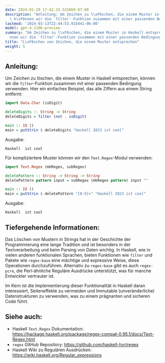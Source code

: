 ```yaml
---
date: 2024-01-20 17:42:33.531069-07:00
description: "Anleitung: Um Zeichen zu l\xF6schen, die einem Muster in Haskell entsprechen,\
  \ k\xF6nnen wir die `filter`-Funktion zusammen mit einer passenden Bedingung\u2026"
lastmod: '2024-03-13T22:44:53.915441-06:00'
model: gpt-4-1106-preview
summary: "Um Zeichen zu l\xF6schen, die einem Muster in Haskell entsprechen, k\xF6\
  nnen wir die `filter`-Funktion zusammen mit einer passenden Bedingung verwenden."
title: "L\xF6schen von Zeichen, die einem Muster entsprechen"
weight: 5
---
```


## Anleitung:
Um Zeichen zu löschen, die einem Muster in Haskell entsprechen, können wir die `filter`-Funktion zusammen mit einer passenden Bedingung verwenden. Hier ein einfaches Beispiel, das alle Ziffern aus einem String entfernt:

```Haskell
import Data.Char (isDigit)

deleteDigits :: String -> String
deleteDigits = filter (not . isDigit)

main :: IO ()
main = putStrLn $ deleteDigits "Haskell 2023 ist cool"
```

Ausgabe:

```
Haskell  ist cool
```

Für kompliziertere Muster können wir den `Text.Regex`-Modul verwenden:

```Haskell
import Text.Regex (mkRegex, subRegex)

deletePattern :: String -> String -> String
deletePattern pattern input = subRegex (mkRegex pattern) input ""

main :: IO ()
main = putStrLn $ deletePattern "[0-9]+" "Haskell 2023 ist cool"
```

Ausgabe:

```
Haskell  ist cool
```

## Tiefergehende Informationen:
Das Löschen von Mustern in Strings hat in der Geschichte der Programmierung eine lange Tradition und ist besonders in der Textverarbeitung und beim Parsing von Daten wichtig. In Haskell, wie in vielen anderen funktionalen Sprachen, bieten Funktionen wie `filter` und Pakete wie `regex-base` eine mächtige und expressive Weise, diese Operationen durchzuführen. Alternativ zu `regex-base` gibt es auch `regex-pcre`, die Perl-ähnliche Reguläre Ausdrücke unterstützt, was für manche Entwickler vertrauter ist.

Im Kern ist die Implementierung dieser Funktionalität in Haskell daran interessiert, Seiteneffekte zu vermeiden und Immutable (unveränderliche) Datenstrukturen zu verwenden, was zu einem prägnanten und sicheren Code führt.

## Siehe auch:
- Haskell `Text.Regex` Dokumentation: https://hackage.haskell.org/package/regex-compat-0.95.1/docs/Text-Regex.html
- `regex` GitHub Repository: https://github.com/haskell-hvr/regex
- Haskell Wiki zu Regulären Ausdrücken: https://wiki.haskell.org/Regular_expressions
